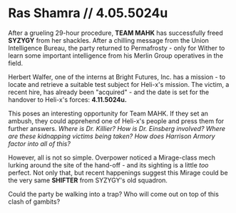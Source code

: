 # Ras Shamra // 4.05.5024u
After a grueling 29-hour procedure, **TEAM MAHK** has successfully freed **SYZYGY** from her shackles. After a chilling message from the Union Intelligence Bureau, the party returned to Permafrosty - only for Wither to learn some important intelligence from his Merlin Group operatives in the field.

Herbert Walfer, one of the interns at Bright Futures, Inc. has a mission - to locate and retrieve a suitable test subject for Heli-x's mission. The victim, a recent hire, has already been "acquired" - and the date is set for the handover to Heli-x's forces: **4.11.5024u.**

This poses an interesting opportunity for Team MAHK. If they set an ambush, they could apprehend one of Heli-x's people and press them for further answers. _Where is Dr. Killier? How is Dr. Einsberg involved? Where are these kidnapping victims being taken? How does Harrison Armory factor into all of this?_

However, all is not so simple. Overpower noticed a Mirage-class mech lurking around the site of the hand-off - and its sighting is a little _too_ perfect. Not only that, but recent happenings suggest this Mirage could be the very same **SHIFTER** from SYZYGY's old squadron.

Could the party be walking into a trap? Who will come out on top of this clash of gambits?